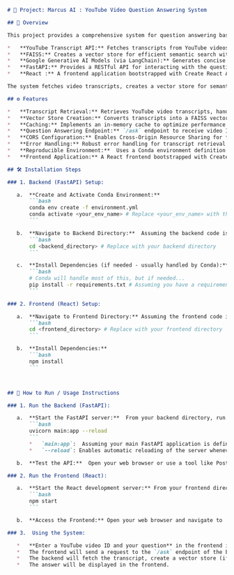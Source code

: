 ```markdown
# 📌 Project: Marcus AI : YouTube Video Question Answering System

## 🧠 Overview

This project provides a comprehensive system for question answering based on YouTube video content. It leverages several key technologies to achieve its functionality:

*   **YouTube Transcript API:** Fetches transcripts from YouTube videos.
*   **FAISS:** Creates a vector store for efficient semantic search within the transcripts.
*   **Google Generative AI Models (via LangChain):** Generates concise answers to user questions based on relevant context extracted from the video transcript.
*   **FastAPI:** Provides a RESTful API for interacting with the question-answering functionality.
*   **React :** A frontend application bootstrapped with Create React App (CRA) to interact with the backend API.

The system fetches video transcripts, creates a vector store for semantic search, and utilizes a language model to generate answers. 

## ⚙️ Features

*   **Transcript Retrieval:** Retrieves YouTube video transcripts, handling errors and proxy configurations.
*   **Vector Store Creation:** Converts transcripts into a FAISS vector store for efficient context retrieval.
*   **Caching:** Implements an in-memory cache to optimize performance by storing vector stores.
*   **Question Answering Endpoint:** `/ask` endpoint to receive video ID and question, and return an answer based on the transcript.
*   **CORS Configuration:** Enables Cross-Origin Resource Sharing for frontend interaction.
*   **Error Handling:** Robust error handling for transcript retrieval and response generation.
*   **Reproducible Environment:**  Uses a Conda environment definition file for dependency management.
*   **Frontend Application:** A React frontend bootstrapped with Create React App for user interaction.

## 🛠️ Installation Steps

### 1. Backend (FastAPI) Setup:

   a.  **Create and Activate Conda Environment:**
       ```bash
       conda env create -f environment.yml
       conda activate <your_env_name> # Replace <your_env_name> with the environment name (e.g., youtube-qa)
       ```

   b.  **Navigate to Backend Directory:**  Assuming the backend code is in a directory (e.g., `backend`), navigate into it:
       ```bash
       cd <backend_directory> # Replace with your backend directory
       ```

   c.  **Install Dependencies (if needed - usually handled by Conda):**  While the Conda environment definition handles dependency management, you might need to activate the environment.
       ```bash
       # Conda will handle most of this, but if needed...
       pip install -r requirements.txt # Assuming you have a requirements.txt file
       ```

### 2. Frontend (React) Setup:

   a.  **Navigate to Frontend Directory:** Assuming the frontend code is in a directory (e.g., `frontend`), navigate into it:
       ```bash
       cd <frontend_directory> # Replace with your frontend directory
       ```

   b.  **Install Dependencies:**
       ```bash
       npm install
       ```



## 🚀 How to Run / Usage Instructions

### 1. Run the Backend (FastAPI):

   a.  **Start the FastAPI server:**  From your backend directory, run the following command using Uvicorn:
       ```bash
       uvicorn main:app --reload
       ```
       *   `main:app`:  Assuming your main FastAPI application is defined in a file named `main.py` and the application instance is named `app`.  Adjust accordingly if your file/app name is different.
       *   `--reload`: Enables automatic reloading of the server whenever the code changes (for development).

   b.  **Test the API:**  Open your web browser or use a tool like Postman to access the API documentation at `http://localhost:8000/docs` (assuming the server runs on port 8000).

### 2. Run the Frontend (React):

   a.  **Start the React development server:** From your frontend directory, run:
       ```bash
       npm start
       ```

   b.  **Access the Frontend:** Open your web browser and navigate to `http://localhost:3000` (or the port specified by `npm start`).

### 3.  Using the System:

   *   **Enter a YouTube video ID and your question** in the frontend interface.
   *   The frontend will send a request to the `/ask` endpoint of the backend.
   *   The backend will fetch the transcript, create a vector store (if not cached), perform a semantic search, and use the LLM to generate an answer.
   *   The answer will be displayed in the frontend.

```
